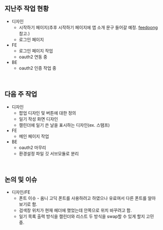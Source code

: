 ## 지난주 작업 현황
- 디자인
    - 시작하기 페이지(추후 시작하기 페이지에 앱 소개 문구 들어갈 예정. [feedoong](https://feedoong.io/introduce) 참고.)
    - 로그인 페이지
- FE
    - 로그인 페이지 작업
    - oauth2 연동 중
- BE
    - oauth2 인증 작업 중

<br>

## 다음 주 작업
- 디자인
    - 팝업 디자인 및 버튼에 대한 정의
    - 일기 작성 화면 디자인
    - 캘린더에 일기 쓴 날을 표시하는 디자인(ex. 스탬프)
- FE
    - 메인 페이지 작업
- BE
    - oauth2 마무리
    - 환경설정 파일 깃 서브모듈로 분리


<br>

## 논의 및 이슈
- 디자인/FE
  - 폰트 이슈 - 옴니 고딕 폰트를 사용하려고 하였으나 유료여서 다른 폰트를 알아보기로 함.
  - 검색창 위치가 현재 헤더에 했었는데 안쪽으로 위치 바꾸려고 함.
  - 일기 목록 출력 방식을 캘린더와 리스트 두 방식을 swap할 수 있게 할지 고민 중.
